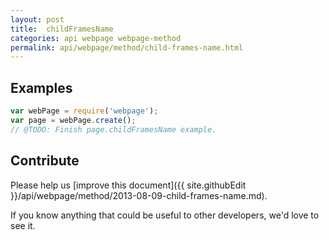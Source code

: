 ```yaml
---
layout: post
title:  childFramesName
categories: api webpage webpage-method
permalink: api/webpage/method/child-frames-name.html
---
```


## Examples

```javascript
var webPage = require('webpage');
var page = webPage.create();
// @TODO: Finish page.childFramesName example.
```

## Contribute

Please help us [improve this document]({{ site.githubEdit }}/api/webpage/method/2013-08-09-child-frames-name.md).

If you know anything that could be useful to other developers, we'd love to see it.


